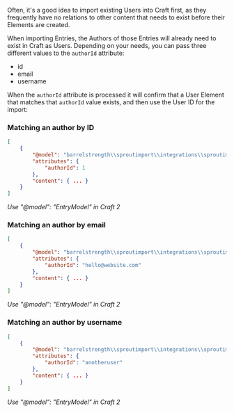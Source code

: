 Often, it's a good idea to import existing Users into Craft first, as they frequently have no relations to other content that needs to exist before their Elements are created.

When importing Entries, the Authors of those Entries will already need to exist in Craft as Users. Depending on your needs, you can pass three different values to the `authorId` attribute: 

- id
- email
- username

When the `authorId` attribute is processed it will confirm that a User Element that matches that `authorId` value exists, and then use the User ID for the import:

### Matching an author by ID

``` json
[
    {
        "@model": "barrelstrength\\sproutimport\\integrations\\sproutimport\\elements\\Entry",
        "attributes": {
            "authorId": 1
        },
        "content": { ... }
    }
]
```

_Use "@model": "EntryModel" in Craft 2_

### Matching an author by email

``` json
[
    {
        "@model": "barrelstrength\\sproutimport\\integrations\\sproutimport\\elements\\Entry",
        "attributes": {
            "authorId": "hello@website.com"
        },
        "content": { ... }
    }
]
```

_Use "@model": "EntryModel" in Craft 2_

### Matching an author by username

``` json
[
    {
        "@model": "barrelstrength\\sproutimport\\integrations\\sproutimport\\elements\\Entry",
        "attributes": {
            "authorId": "anotheruser"
        },
        "content": { ... }
    }
]
```

_Use "@model": "EntryModel" in Craft 2_